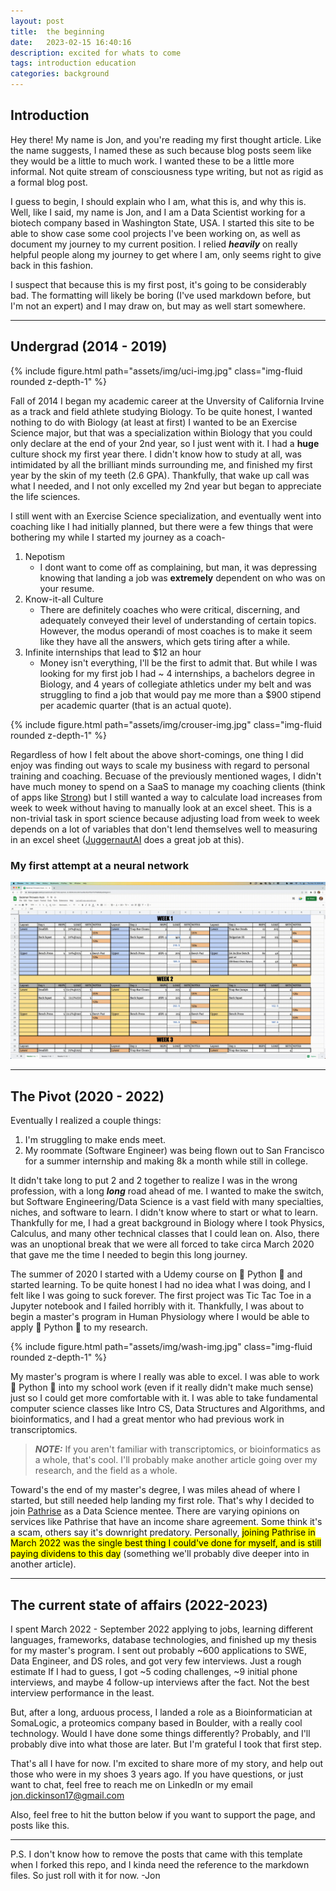 ```yaml
---
layout: post
title:  the beginning
date:   2023-02-15 16:40:16
description: excited for whats to come
tags: introduction education
categories: background
---
```


## Introduction

Hey there! My name is Jon, and you're reading my first thought article. Like the name suggests, I named these as such because blog posts seem like they would be a little to much work. I wanted these to be a little more informal. Not quite stream of consciousness type writing, but not as rigid as a formal blog post.

I guess to begin, I should explain who I am, what this is, and why this is. Well, like I said, my name is Jon, and I am a Data Scientist working for a biotech company based in Washington State, USA. I started this site to be able to show case some cool projects I've been working on, as well as document my journey to my current position. I relied ***heavily*** on really helpful people along my journey to get where I am, only seems right to give back in this fashion.

I suspect that because this is my first post, it's going to be considerably bad. The formatting will likely be boring (I've used markdown before, but I'm not an expert) and I may draw on, but may as well start somewhere.

<hr>

## Undergrad (2014 - 2019)

<div class="row mt-3">
    <div class="col-sm mt-3 mt-md-0">
        {% include figure.html path="assets/img/uci-img.jpg" class="img-fluid rounded z-depth-1" %}
    </div>
</div>

Fall of 2014 I began my academic career at the Unversity of California Irvine as a track and field athlete studying Biology. To be quite honest, I wanted nothing to do with Biology (at least at first) I wanted to be an Exercise Science major, but that was a specialization within Biology that you could only declare at the end of your 2nd year, so I just went with it. I had a **huge** culture shock my first year there. I didn't know how to study at all, was intimidated by all the brilliant minds surrounding me, and finished my first year by the skin of my teeth (2.6 GPA). Thankfully, that wake up call was what I needed, and I not only excelled my 2nd year but began to appreciate the life sciences.

I still went with an Exercise Science specialization, and eventually went into coaching like I had initially planned, but there were a few things that were bothering my while I started my journey as a coach-

1. Nepotism
    - I dont want to come off as complaining, but man, it was depressing knowing that landing a job was **extremely** dependent on who was on your resume.
2. Know-it-all Culture
    - There are definitely coaches who were critical, discerning, and adequately conveyed their level of understanding of certain topics. However, the modus operandi of most coaches is to make it seem like they have all the answers, which gets tiring after a while.
3. Infinite internships that lead to $12 an hour
    - Money isn't everything, I'll be the first to admit that. But while I was looking for my first job I had ~ 4 internships, a bachelors degree in Biology, and 4 years of collegiate athletics under my belt and was struggling to find a job that would pay me more than a $900 stipend per academic quarter (that is an actual quote).

<div class="row mt-3">
    <div class="col-sm mt-3 mt-md-0">
        {% include figure.html path="assets/img/crouser-img.jpg" class="img-fluid rounded z-depth-1" %}
    </div>
</div>

Regardless of how I felt about the above short-comings, one thing I did enjoy was finding out ways to scale my business with regard to personal training and coaching. Becuase of the previously mentioned wages, I didn't have much money to spend on a SaaS to manage my coaching clients (think of apps like [Strong](https://www.strong.app/)) but I still wanted a way to calculate load increases from week to week without having to manually look at an excel sheet. This is a non-trivial task in sport science because adjusting load from week to week depends on a lot of variables that don't lend themselves well to measuring in an excel sheet ([JuggernautAI](https://www.juggernautai.app/?gclid=Cj0KCQiAxbefBhDfARIsAL4XLRrkxePP-M93V3UyLTRbh0qs58Z62TtYSI-7YXKZnQozBmvTE-BOAfUaAo0SEALw_wcB) does a great job at this).

### My first attempt at a neural network

![Alt Text](https://github.com/jonathjd/jonathjd.github.io/blob/master/assets/img/automation.gif)

<hr>

## The Pivot (2020 - 2022)

Eventually I realized a couple things:
1. I'm struggling to make ends meet.
2. My roommate (Software Engineer) was being flown out to San Francisco for a summer internship and making 8k a month while still in college.

It didn't take long to put 2 and 2 together to realize I was in the wrong profession, with a long ***long*** road ahead of me. I wanted to make the switch, but Software Engineering/Data Science is a vast field with many specialties, niches, and software to learn. I didn't know where to start or what to learn. Thankfully for me, I had a great background in Biology where I took Physics, Calculus, and many other technical classes that I could lean on. Also, there was an unoptional break that we were all forced to take circa March 2020 that gave me the time I needed to begin this long journey.

The summer of 2020 I started with a Udemy course on 🐍 Python 🐍 and started learning. To be quite honest I had no idea what I was doing, and I felt like I was going to suck forever. The first project was Tic Tac Toe in a Jupyter notebook and I failed horribly with it. Thankfully, I was about to begin a master's program in Human Physiology where I would be able to apply 🐍 Python 🐍 to my research.

<div class="row mt-3">
    <div class="col-sm mt-3 mt-md-0">
        {% include figure.html path="assets/img/wash-img.jpg" class="img-fluid rounded z-depth-1" %}
    </div>
</div>

My master's program is where I really was able to excel. I was able to work 🐍 Python 🐍 into my school work (even if it really didn't make much sense) just so I could get more comfortable with it. I was able to take fundamental computer science classes like Intro CS, Data Structures and Algorithms, and bioinformatics, and I had a great mentor who had previous work in transcriptomics.

> **_NOTE:_** If you aren't familiar with transcriptomics, or bioinformatics as a whole, that's cool. I'll probably make another article going over my research, and the field as a whole. 

Toward's the end of my master's degree, I was miles ahead of where I started, but still needed help landing my first role. That's why I decided to join [Pathrise](https://www.pathrise.com/) as a Data Science mentee. There are varying opinions on services like Pathrise that have an income share agreement. Some think it's a scam, others say it's downright predatory. Personally, <mark>joining Pathrise in March 2022 was the single best thing I could've done for myself, and is still paying dividens to this day</mark> (something we'll probably dive deeper into in another article).

<hr>

## The current state of affairs (2022-2023)

I spent March 2022 - September 2022 applying to jobs, learning different languages, frameworks, database technologies, and finished up my thesis for my master's program. I sent out probably ~600 applications to SWE, Data Engineer, and DS roles, and got very few interviews. Just a rough estimate If I had to guess, I got ~5 coding challenges, ~9 initial phone interviews, and maybe 4 follow-up interviews after the fact. Not the best interview performance in the least.

But, after a long, arduous process, I landed a role as a Bioinformatician at SomaLogic, a proteomics company based in Boulder, with a really cool technology. Would I have done some things differently? Probably, and I'll probably dive into what those are later. But I'm grateful I took that first step.

That's all I have for now. I'm excited to share more of my story, and help out those who were in my shoes 3 years ago. If you have questions, or just want to chat, feel free to reach me on LinkedIn or my email jon.dickinson17@gmail.com

Also, feel free to hit the button below if you want to support the page, and posts like this.

<script type="text/javascript" src="https://cdnjs.buymeacoffee.com/1.0.0/button.prod.min.js" data-name="bmc-button" data-slug="jdickinson" data-color="#5F7FFF" data-emoji=""  data-font="Lato" data-text="Buy me a coffee" data-outline-color="#000000" data-font-color="#ffffff" data-coffee-color="#FFDD00" ></script>

<hr>

P.S. I don't know how to remove the posts that came with this template when I forked this repo, and I kinda need the reference to the markdown files. So just roll with it for now. -Jon